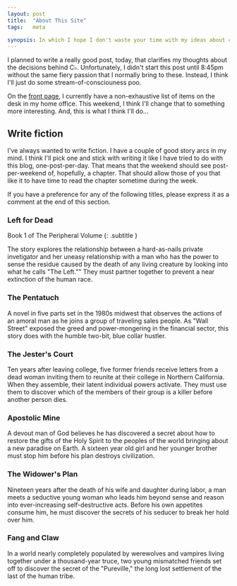 ```yaml
---
layout: post
title:  "About This Site"
tags:   meta

synopsis: In which I hope I don't waste your time with my ideas about curtis.schlak.com.
---
```

I planned to write a really good post, today, that clarifies my thoughts about
the decisions behind C♭. Unfortunately, I didn't start this post until 8:45pm
without the same fiery passion that I normally bring to these. Instead, I
think I'll just do some stream-of-consciouness poo.

On the [front page](/), I currently have a non-exhaustive list of items on the
desk in my home office. This weekend, I think I'll change that to something
more interesting. And, this is what I think I'll do...

## Write fiction

I've always wanted to write fiction. I have a couple of good story arcs in my
mind. I think I'll pick one and stick with writing it like I have tried to do
with this blog, one-post-per-day. That means that the weekend should see
post-per-weekend of, hopefully, a chapter. That should allow those of you that
like it to have time to read the chapter sometime during the week.

If you have a preference for any of the following titles, please express it as
a comment at the end of this section.

### Left for Dead

Book 1 of The Peripheral Volume
{: .subtitle }

The story explores the relationship between a hard-as-nails private
invetigator and her uneasy relationship with a man who has the power to sense
the residue caused by the death of any living creature by looking into what he
calls "The Left."" They must partner together to prevent a near extinction of
the human race.

### The Pentatuch

A novel in five parts set in the 1980s midwest that observes the actions of an
amoral man as he joins a group of traveling sales people. As "Wall Street"
exposed the greed and power-mongering in the financial sector, this story does
with the humble two-bit, blue collar hustler.

### The Jester's Court

Ten years after leaving college, five former friends receive letters from a
dead woman inviting them to reunite at their college in Northern California.
When they assemble, their latent individual powers activate. They must use
them to discover which of the members of their group is a killer before
another person dies.

### Apostolic Mine

A devout man of God believes he has discovered a secret about how to restore
the gifts of the Holy Spirit to the peoples of the world bringing about a new
paradise on Earth. A sixteen year old girl and her younger brother must stop
him before his plan destroys civilization.

### The Widower's Plan

Nineteen years after the death of his wife and daughter during labor, a man
meets a seductive young woman who leads him beyond sense and reason into
ever-increasing self-destructive acts. Before his own appetites consume him,
he must discover the secrets of his seducer to break her hold over him.

### Fang and Claw

In a world nearly completely populated by werewolves and vampires living
together under a thousand-year truce, two young mismatched friends set off to
discover the secret of the "Pureville," the long lost settlement of the last
of the human tribe.
